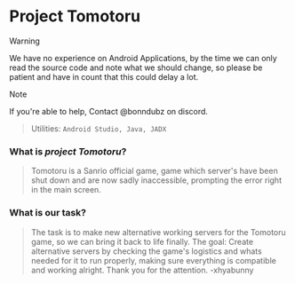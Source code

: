 # Project Tomotoru
> [!WARNING]
> We have no experience on Android Applications, by the time we can only read the source code and note what we should change, so please be patient and have in count that this could delay a lot.

> [!NOTE]
> If you're able to help, Contact @bonndubz on discord.

> Utilities: ``Android Studio, Java, JADX``
### What is _project Tomotoru_?
> Tomotoru is a Sanrio official game, game which server's have been shut down and are now sadly inaccessible, prompting the error right in the main screen.
### What is our task?
> The task is to make new alternative working servers for the Tomotoru game, so we can bring it back to life finally.
> The goal: Create alternative servers by checking the game's logistics and whats needed for it to run properly, making sure everything is compatible and working alright.
Thank you for the attention.
-xhyabunny
